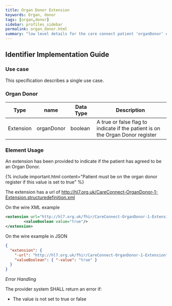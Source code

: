 ```yaml
---
title: Organ Donor Extension
keywords: Organ, donor
tags: [organ,donor]
sidebar: profiles_sidebar
permalink: organ_donor.html
summary: "low level details for the care connect patient 'organDonor' extension"
---
```

## Identifier Implementation Guide ##

### Use case ###

This specification describes a single use case. 

### Organ Donor ###

|Type|name|Data Type|Description|
| ------------- | ------------- | ------------- | ------------- |
| Extension| organDonor| boolean | A true or false flag to indicate if the patient is on the Organ Donor register|

### Element Usage ###

An extension has been provided to indicate if the patient has agreed to be an Organ Donor. 

{% include important.html content="Patient must be on the organ donor register if this value is set to true" %}

The extension has a url of http://hl7.org.uk/CareConnect-OrganDonor-1-Extension.structuredefinition.xml

On the wire XML example

```xml
<extension url="http://hl7.org.uk/fhir/CareConnect-OrganDonor-1-Extension">
		<valueBoolean value="true"/>
</extension>
```

On the wire example in JSON

```json
{
  "extension": {
    "-url": "http://hl7.org.uk/fhir/CareConnect-OrganDonor-1-Extension",
    "valueBoolean": { "-value": "true" }
  }
}
```

*Error Handling*

The provider system SHALL return an error if:

- The value is not set to true or false










